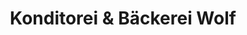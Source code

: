 ---
title: "Konditorei & Bäckerei Wolf"
url: /naunhof/konditorei-und-baeckerei-wolf/
shop: Bäckerei
---